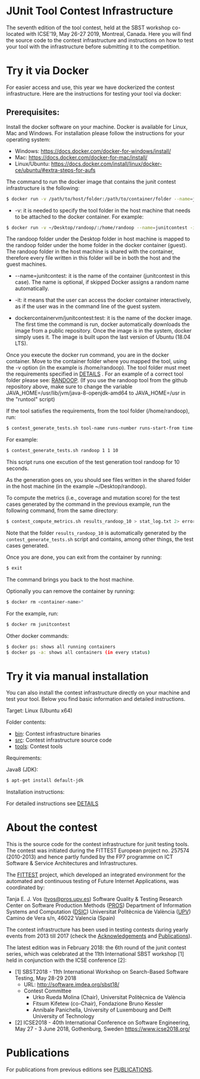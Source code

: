 # JUnit Tool Contest Infrastructure

The seventh edition of the tool contest, held at the SBST workshop co-located with ICSE'19, May 26-27 2019, Montreal, Canada.
Here you will find the source code to the contest infrastructure and instructions on how to test your tool with the infrastructure before submitting it to the competition.

# Try it via Docker
For easier access and use, this year we have dockerized the contest infrastructure. Here are the instructions for testing your tool via docker:
## Prerequisites:
Install the docker software on your machine. Docker is available for Linux, Mac and Windows. For installation please follow the instructions for your operating system: 
- Windows: https://docs.docker.com/docker-for-windows/install/ 
- Mac: https://docs.docker.com/docker-for-mac/install/ 
- Linux/Ubuntu: https://docs.docker.com/install/linux/docker-ce/ubuntu/#extra-steps-for-aufs 

The command to run the docker image that contains the junit contest infrastructure is the following:
```sh
$ docker run -v /path/to/host/folder:/path/to/container/folder --name=junitcontest -it dockercontainervm/junitcontest:test
```

* -v: it is needed to specify the tool folder in the host machine that needs to be attached to the docker container. For example:
```sh
$ docker run -v ~/Desktop/randoop/:/home/randoop --name=junitcontest -it dockercontainervm/junitcontest:test
```
The randoop folder under the Desktop folder in host machine is mapped to the randoop folder under the home folder in the docker container (guest). The randoop folder in the host machine is shared with the container, therefore every file written in this folder will be in both the host and the guest machines.

* --name=junitcontest: it is the name of the container (junitcontest in this case). The name is optional, if skipped Docker assigns a random name automatically.

* -it: it means that the user can access the docker container interactively, as if the user was in the command line of the guest system.

* dockercontainervm/junitcontest:test: it is the name of the docker image. The first time the command is run, docker automatically downloads the image from a public repository. Once the image is in the system, docker simply uses it. The image is built upon the last version of Ubuntu (18.04 LTS).

Once you execute the docker run command, you are in the docker container. Move to the container folder where you mapped the tool, using the -v option (in the example is /home/randoop). The tool folder must meet the requirements specified in [DETAILS](/DETAILS) . For an example of a correct tool folder please see: [RANDOOP](https://github.com/PROSRESEARCHCENTER/junitcontest/tree/master/tools/randoop).
(If you use the randoop tool from the github repository above, make sure to change the variable JAVA_HOME=/usr/lib/jvm/java-8-openjdk-amd64 to JAVA_HOME=/usr in the "runtool" script)

If the tool satisfies the requirements, from the tool folder (/home/randoop), run: 
```sh
$ contest_generate_tests.sh tool-name runs-number runs-start-from time-budget-seconds
```

For example:
```sh
$ contest_generate_tests.sh randoop 1 1 10
```
This script runs one excution of the test generation tool randoop for 10 seconds.

As the generation goes on, you should see files written in the shared folder in the host machine (in the example ~/Desktop/randoop).

To compute the metrics (i.e., coverage and mutation score) for the test cases generated by the command in the previous example, run the following command, from the same directory:
```sh
$ contest_compute_metrics.sh results_randoop_10 > stat_log.txt 2> error_log.txt 
```
Note that the folder `results_randoop_10` is automatically generated by the `contest_generate_tests.sh` script and contains, among other things, the test cases generated.

Once you are done, you can exit from the container by running: 
```sh
$ exit
```
The command brings you back to the host machine. 

Optionally you can remove the container by running: 
```sh
$ docker rm <container-name>"
```
For the example, run: 
```sh
$ docker rm junitcontest
```
Other docker commands:
```sh
$ docker ps: shows all running containers
$ docker ps -a: shows all containers (in every status)
```

# Try it via manual installation
You can also install the contest infrastructure directly on your machine and test your tool. Below you find basic information and detailed instructions.

Target: Linux (Ubuntu x64)

Folder contents:

* [bin](/bin):   Contest infrastructure binaries
* [src](/src):   Contest infrastructure source code
* [tools](/tools): Contest tools

Requirements:

Java8 (JDK):
```sh
$ apt-get install default-jdk
```
Installation instructions:

For detailed instructions see [DETAILS](/DETAILS) 


# About the contest 

This is the source code for the contest infrastructure for junit testing tools.
The contest was initiated during the FITTEST European project no. 257574 (2010-2013)
and hence partly funded by the FP7 programme on ICT Software & Service Architectures and Infrastructures.

The [FITTEST](http://crest.cs.ucl.ac.uk/fittest/) project, which developed an integrated environment for the automated and continuous testing of Future Internet Applications, was coordinated by:

  Tanja E. J. Vos (tvos@pros.upv.es)
  Software Quality & Testing
  Research Center on Software Production Methods ([PROS](http://www.pros.webs.upv.es/))
  Department of Information Systems and Computation ([DSIC](http://www.upv.es/entidades/DSIC/index.html))
  Universitat Politècnica de València ([UPV](http://www.upv.es/))
  Camino de Vera s/n, 46022 Valencia (Spain)

The contest infrastructure has been used in testing contests during yearly events from 2013 till 2017 (check the [Acknowledgements](ACKNOWLEDGEMENTS) and [Publications](PUBLICATIONS.md)).

The latest edition was in February 2018: the 6th round of the junit contest series, which was celebrated at the 11th International SBST workshop [1] held in conjunction with the ICSE conference [2]:
* [1] SBST2018 - 11th International Workshop on Search-Based Software Testing, May 28-29 2018
    * URL: http://software.imdea.org/sbst18/
    * Contest Committee
        * Urko Rueda Molina (Chair), Universitat Politècnica de València
        * Fitsum Kifetew (co-Chair), Fondazione Bruno Kessler
        * Annibale Panichella, University of Luxembourg and Delft University of Technology
* [2] ICSE2018 - 40th International Conference on Software Engineering, May 27 - 3 June 2018, Gothenburg, Sweden https://www.icse2018.org/

# Publications

For publications from previous editions see [PUBLICATIONS](/PUBLICATIONS.md).

